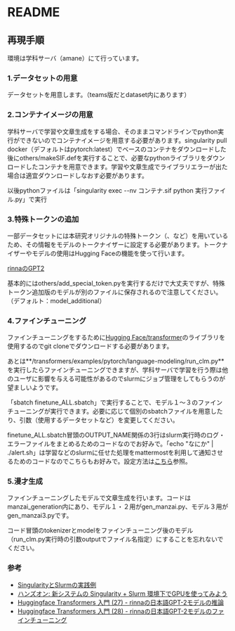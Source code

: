 # README

## 再現手順
環境は学科サーバ（amane）にて行っています。

### 1.データセットの用意
データセットを用意します。（teams版だとdataset内にあります）

### 2.コンテナイメージの用意
学科サーバで学習や文章生成をする場合、そのままコマンドラインでpython実行ができないのでコンテナイメージを用意する必要があります。singularity pull docker（デフォルトはpytorch:latest）でベースのコンテナをダウンロードした後にothers/makeSIF.defを実行することで、必要なpythonライブラリをダウンロードしたコンテナを用意できます。学習や文章生成でライブラリエラーが出た場合は適宜ダウンロードしなおす必要があります。

以後pythonファイルは「singularity exec --nv コンテナ.sif python 実行ファイル.py」で実行

### 3.特殊トークンの追加
一部データセットには本研究オリジナルの特殊トークン（<boke>、<tsukkomi>など）を用いているため、その情報をモデルのトークナイザーに設定する必要があります。トークナイザーやモデルの使用はHugging Faceの機能を使って行います。

[rinnaのGPT2](https://huggingface.co/rinna/japanese-gpt2-medium)

基本的にはothers/add_special_token.pyを実行するだけで大丈夫ですが、特殊トークン追加版のモデルが別のファイルに保存されるので注意してください。（デフォルト：model_additional）

### 4.ファインチューニング
ファインチューニングをするために[Hugging Face/transformer](https://github.com/huggingface/transformers)のライブラリを使用するのでgit cloneでダウンロードする必要があります。

あとは**/transformers/examples/pytorch/language-modeling/run_clm.py**を実行したらファインチューニングできますが、学科サーバで学習を行う際は他のユーザに影響を与える可能性があるのでslurmにジョブ管理をしてもらうのが望ましいようです。

「sbatch finetune_ALL.sbatch」で実行することで、モデル１～３のファインチューニングが実行できます。必要に応じて個別のsbatchファイルを用意したり、引数（使用するデータセットなど）を変更してください。

finetune_ALL.sbatch冒頭のOUTPUT_NAME関係の3行はslurm実行時のログ・エラーファイルをまとめるためのコードなのでお好みで。「echo "なにか" | ./alert.sh」は学習などのslurmに任せた処理をmattermostを利用して通知させるためのコードなのでこちらもお好みで。設定方法は[こちら](https://ie.u-ryukyu.ac.jp/syskan/service/mattermost/)参照。

### 5.漫才生成
ファインチューニングしたモデルで文章生成を行います。コードはmanzai_generation内にあり、モデル１・２用がgen_manzai.py、モデル３用がgen_manzai3.pyです。

コード冒頭のtokenizerとmodelをファインチューニング後のモデル（run_clm.py実行時の引数outputでファイル名指定）にすることを忘れないでください。

### 参考
+ [SingularityとSlurmの実践例](https://ie.u-ryukyu.ac.jp/syskan/opening-introduction/singularity-slurm.html#2)
+ [ハンズオン: 新システムの Singularity + Slurm 環境下でGPUを使ってみよう](https://github.com/naltoma/trial-keras-bert/blob/main/tutorial.md)
+ [Huggingface Transformers 入門 (27) - rinnaの日本語GPT-2モデルの推論](https://note.com/npaka/n/n96dde45fdf8d)
+ [Huggingface Transformers 入門 (28) - rinnaの日本語GPT-2モデルのファインチューニング](https://note.com/npaka/n/n8a435f0c8f69)

